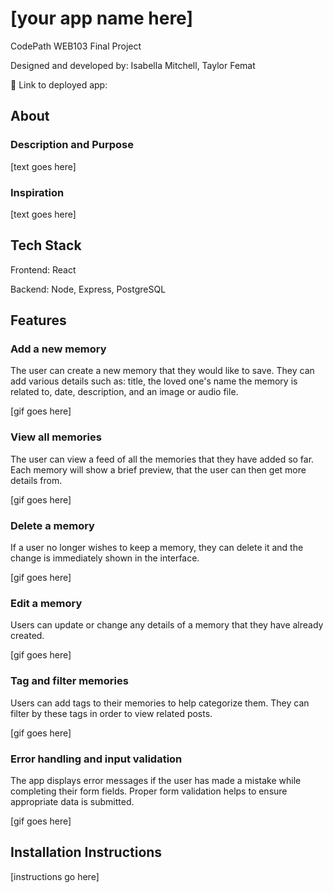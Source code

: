 # [your app name here]

CodePath WEB103 Final Project

Designed and developed by: Isabella Mitchell, Taylor Femat

🔗 Link to deployed app:

## About

### Description and Purpose

[text goes here]

### Inspiration

[text goes here]

## Tech Stack

Frontend: React

Backend: Node, Express, PostgreSQL

## Features

### Add a new memory

The user can create a new memory that they would like to save. They can add various details such as: title, the loved one's name the memory is related to, date, description, and an image or audio file. 

[gif goes here]

### View all memories

The user can view a feed of all the memories that they have added so far. Each memory will show a brief preview, that the user can then get more details from. 

[gif goes here]

### Delete a memory

If a user no longer wishes to keep a memory, they can delete it and the change is immediately shown in the interface.

[gif goes here]

### Edit a memory

Users can update or change any details of a memory that they have already created. 

[gif goes here]

### Tag and filter memories

Users can add tags to their memories to help categorize them. They can filter by these tags in order to view related posts. 

[gif goes here]

### Error handling and input validation

The app displays error messages if the user has made a mistake while completing their form fields. Proper form validation helps to ensure appropriate data is submitted. 

[gif goes here]

## Installation Instructions

[instructions go here]
